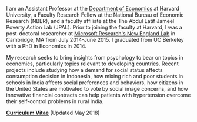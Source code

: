 I am an Assistant Professor at the [Department of Economics](http://economics.harvard.edu/) at Harvard University, a Faculty Research Fellow at the National Bureau of Economic Research (NBER), and a faculty affiliate at the The Abdul Latif Jameel Poverty Action Lab (JPAL). Prior to joining the faculty at Harvard, I was a post-doctoral researcher at [Microsoft Research's New England Lab](http://research.microsoft.com/en-us/labs/newengland/) in Cambridge, MA from July 2014-June 2015. I graduated from UC Berkeley with a PhD in Economics in 2014.

My research seeks to bring insights from psychology to bear on topics in economics, particularly topics relevant to developing countries. Recent projects include studying how a demand for social status affects consumption decision in Indonesia, how mixing rich and poor students in schools in India affects social preferences and behaviors, how citizens in the United States are motivated to vote by social image concerns, and how innovative financial contracts can help patients with hypertension overcome their self-control problems in rural India.

__[Curriculum Vitae](https://docs.google.com/viewer?a=v&pid=sites&srcid=ZGVmYXVsdGRvbWFpbnxncmFvZWNvbm9taWNzfGd4OjI5N2UxNzU1YzQ3M2M3MzQ)__ (Updated May 2018)
